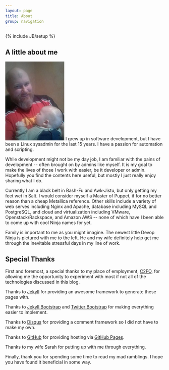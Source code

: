 ```yaml
---
layout: page
title: About
group: navigation
---
```

{% include JB/setup %}
## A little about me

![Robert Fairburn](assets/images/robert.jpg) I grew up in software development, but I have been a Linux sysadmin for the last 15 years.  I have a passion for automation and scripting.  

While development might not be my day job, I am familiar with the pains of development -- often brought on by admins like myself. It is my goal to make the lives of those I work with easier, be it developer or admin.  Hopefully you find the contents here useful, but mostly I just really enjoy sharing what I do. 

Currently I am a black belt in Bash-Fu and Awk-Jistu, but only getting my feet wet in Salt.  I would consider myself a Master of Puppet, if for no better reason than a cheap Metallica reference.  Other skills include a variety of web serves including Nginx and Apache, database including MySQL and PostgreSQL, and cloud and virtualization including VMware, Openstack/Rackspace, and Amazon AWS -- none of which have I been able to come up with cool Ninja names for yet.

Family is important to me as you might imagine.  The newest little Devop Ninja is pictured with me to the left.  He and my wife definitely help get me through the inevitable stressful days in my line of work.

<p style="clear: left"> </p>

## Special Thanks

First and foremost, a special thanks to my place of employment, <a href="http://c2fo.com" target="_blank">C2FO</a>, for allowing me the opportunity to experiment with most if not all of the technologies discussed in this blog.

Thanks to <a href="http://jekyllrb.com" target="blank">Jekyll</a> for providing an awesome framework to generate these pages with.

Thanks to <a href="http://jekyllbootstrap.com" target="_blank" title="The Definitive Jekyll Blogging Framework">Jekyll Bootstrap</a> and <a href="http://twitter.github.com/bootstrap/" target="_blank">Twitter Bootstrap</a> for making everything easier to implement.

Thanks to <a href="https://www.disqus.com" target="_blank">Disqus</a> for providing a comment framework so I did not have to make my own.

Thanks to <a href="https://github.com" target="_blank">GitHub</a> for providing hosting via <a href="https://pages.github.com" target="_blank">GitHub Pages</a>.

Thanks to my wife Sarah for putting up with me through everything.

Finally, thank you for spending some time to read my mad ramblings.  I hope you have found it beneficial in some way.
